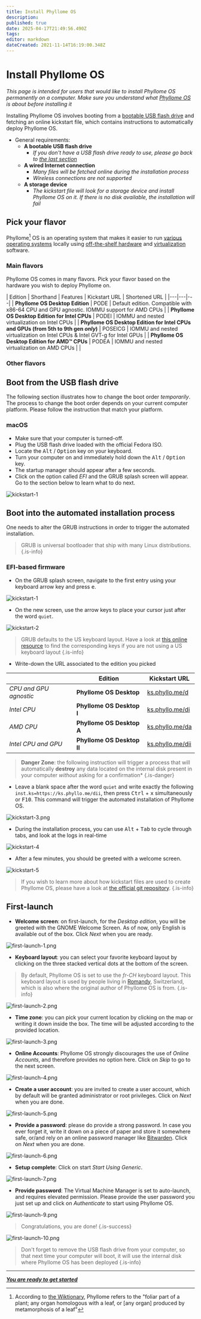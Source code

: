 ```yaml
---
title: Install Phyllome OS
description: 
published: true
date: 2025-04-17T21:49:56.490Z
tags: 
editor: markdown
dateCreated: 2021-11-14T16:19:00.348Z
---
```


# Install Phyllome OS

[^1]: According to [the Wiktionary](https://en.wiktionary.org/wiki/phyllome), Phyllome refers to the "foliar part of a plant; any organ homologous with a leaf, or [any organ] produced by metamorphosis of a leaf"

*This page is intended for users that would like to install Phyllome OS permanently on a computer. Make sure you understand what [Phyllome OS](/phyllomeos/purpose.md) is about before installing it*

Installing Phyllome OS involves booting from a [bootable USB flash drive](/deploy/medium) and fetching an online kickstart file, which contains instructions to automatically deploy Phyllome OS.

* General requirements:
	* **A bootable USB flash drive**
	   * *If you don't have a USB flash drive ready to use, please go back to [the last section](/deploy/medium)*
  * **A wired Internet connection**
  	 * *Many files will be fetched online during the installation process*
	 * *Wireless connections are not supported*  
  * **A storage device**
  	* *The kickstart file will look for a storage device and install Phyllome OS on it. If there is no disk available, the installation will fail* 

## Pick your flavor

Phyllome[^1] OS is an operating system that makes it easier to run [various operating systems](#go-further) locally using [off-the-shelf hardware](/deploy/prepare) and [virtualization](/virt/lexicon#virtualization) software.

### Main flavors

Phyllome OS comes in many flavors. Pick your flavor based on the hardware you wish to deploy Phyllome on.

| Edition | Shorthand | Features | Kickstart URL | Shortened URL |
|---|---|---|
| **Phyllome OS Desktop Edition** | PODE | Default edition. Compatible with x86-64 CPU and GPU agnostic. IOMMU support for AMD CPUs |
| **Phyllome OS Desktop Edition for Intel CPUs** | PODEI | IOMMU and nested virtualization on Intel CPUs | 
| **Phyllome OS Desktop Edition for Intel CPUs and GPUs (from 5th to 9th gen *only*)** | POSEICG | IOMMU and nested virtualization on Intel CPUs & Intel GVT-g for Intel GPUs | 
| **Phyllome OS Desktop Edition for AMD:tm: CPUs** | PODEA | IOMMU and nested virtualization on AMD CPUs |  |

### Other flavors



[^2]: Only [Broadwell-based SoC](https://en.wikipedia.org/wiki/Broadwell_(microarchitecture)) (5th generation) to [Cascade Lake-based SoC](https://en.wikipedia.org/wiki/Cascade_Lake_(microarchitecture)) (9th generation) are supported. If you possess a more recent SoC from Intel, for instance one based on the Tiger Lake SoC, please pick Phyllome OS Desktop I or Phyllome OS Desktop A instead.

## Boot from the USB flash drive

The following section illustrates how to change the boot order *temporarily*. The process to change the boot order depends on your current computer platform. Please follow the instruction that match your platform.

### macOS

* Make sure that your computer is turned-off. 
* Plug the USB flash drive loaded with the official Fedora ISO.
* Locate the <kbd>Alt</kbd> / <kbd>Option</kbd> key on your keyboard.
* Turn your computer on and immediately hold down the <kbd>Alt</kbd> / <kbd>Option</kbd> key.
* The startup manager should appear after a few seconds.
* Click on the option called *EFI* and the GRUB splash screen will appear. Go to the section below to learn what to do next.

![kickstart-1](/assets/grub-kickstart/kickstart-1.png)

## Boot into the automated installation process

One needs to alter the GRUB instructions in order to trigger the automated installation. 

> GRUB is universal bootloader that ship with many Linux distributions.
{.is-info}

### EFI-based firmware

* On the GRUB splash screen, navigate to the first entry using your keyboard arrow key and press <kbd>e</kbd>.

![kickstart-1](/assets/grub-kickstart/kickstart-2.png)

* On the new screen, use the arrow keys to place your cursor just after the word `quiet`.

![kickstart-2](/assets/grub-kickstart/kickstart-3.png)

> GRUB defaults to the US keyboard layout. Have a look at [this online resource](https://en.wikipedia.org/wiki/QWERTY#/media/File:KB_United_States.svg) to find the corresponding keys if you are not using a US keyboard layout
{.is-info}

* Write-down the URL associated to the edition you picked

|  | Edition | Kickstart URL |
|---|---|---|
| *CPU and GPU agnostic* | **Phyllome OS Desktop** | [ks.phyllo.me/d](https://ks.phyllo.me/d) |
| *Intel CPU* | **Phyllome OS Desktop I** | [ks.phyllo.me/di](https://ks.phyllo.me/di) | 
| *AMD CPU* | **Phyllome OS Desktop A** | [ks.phyllo.me/da](https://ks.phyllo.me/da) |
| *Intel CPU and GPU* | **Phyllome OS Desktop II** | [ks.phyllo.me/dii](https://ks.phyllo.me/dii) |

> **Danger Zone**: the following instruction will trigger a process that will automatically **destroy** any data located on the internal disk present in your computer *without* asking for a confirmation*
{.is-danger}

* Leave a blank space after the word `quiet` and write exactly the following `inst.ks=https://ks.phyllo.me/dii`, then press <kbd>Ctrl</kbd> + <kbd>x</kbd> simultaneously or <kbd>F10</kbd>. This command will trigger the automated installation of Phyllome OS.

![kickstart-3.png](/assets/grub-kickstart/kickstart-4.png)

* During the installation process, you can use <kbd>Alt</kbd> + <kbd>Tab</kbd> to cycle through tabs, and look at the logs in real-time

![kickstart-4](/assets/grub-kickstart/kickstart-5.png)

* After a few minutes, you should be greeted with a welcome screen.

![kickstart-5](/assets/grub-kickstart/kickstart-6.png)

> If you wish to learn more about how kickstart files are used to create Phyllome OS, please have a look at [the official git repository](https://github.com/PhyllomeOS/phyllomeos).
{.is-info}

## First-launch

* **Welcome screen**: on first-launch, for the *Desktop edition*, you will be greeted with the GNOME Welcome Screen. As of now, only English is available out of the box. Click *Next* when you are ready.  

![first-launch-1.png](/assets/first-launch/first-launch-1.png)

* **Keyboard layout**: you can select your favorite keyboard layout by clicking on the three stacked vertical dots at the bottom of the screen.

> By default, Phyllome OS is set to use the *fr-CH* keyboard layout. This keyboard layout is used by people living in [Romandy](https://en.wikipedia.org/wiki/Romandy), Switzerland, which is also where the original author of Phyllome OS is from.
{.is-info}

![first-launch-2.png](/assets/first-launch/first-launch-2.png)

* **Time zone**: you can pick your current location by clicking on the map or writing it down inside the box. The time will be adjusted according to the provided location.

![first-launch-3.png](/assets/first-launch/first-launch-3.png)

* **Online Accounts**: Phyllome OS strongly discourages the use of *Online Accounts*, and therefore provides no option here. Click on *Skip* to go to the next screen.

![first-launch-4.png](/assets/first-launch/first-launch-4.png)

* **Create a user account**: you are invited to create a user account, which by default will be granted administrator or root privileges. Click on *Next* when you are done.

![first-launch-5.png](/assets/first-launch/first-launch-5.png)

* **Provide a password**: please do provide a strong password. In case you ever forget it, write it down on a piece of paper and store it somewhere safe, or/and rely on an online password manager like [Bitwarden](https://bitwarden.com/). Click on *Next* when you are done.

![first-launch-6.png](/assets/first-launch/first-launch-6.png)

* **Setup complete**: Click on start *Start Using Generic*. 

![first-launch-7.png](/assets/first-launch/first-launch-7.png)

* **Provide password**: The Virtual Machine Manager is set to auto-launch, and requires elevated permission. Please provide the user password you just set up and click on *Authenticate* to start using Phyllome OS. 

![first-launch-9.png](/assets/first-launch/first-launch-9.png)

> Congratulations, you are done!
{.is-success}

![first-launch-10.png](/assets/first-launch/first-launch-10.png)

> Don't forget to remove the USB flash drive from your computer, so that next time your computer will boot, it will use the internal disk where Phyllome OS has been deployed
{.is-info}

---

*[**You are ready to get started**](https://wiki.phyllo.me/#get-started)*